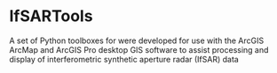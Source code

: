 # IfSARTools
 A set of Python toolboxes for were developed for use with the ArcGIS ArcMap and ArcGIS Pro desktop GIS software to assist processing and display of interferometric synthetic aperture radar (IfSAR) data
